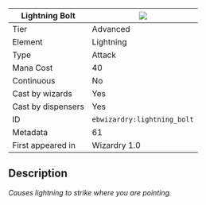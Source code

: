 | Lightning Bolt |![](https://github.com/Electroblob77/Wizardry/blob/1.12.2/src/main/resources/assets/ebwizardry/textures/spells/lightning_bolt.png)|
|---|---|
| Tier | Advanced |
| Element | Lightning |
| Type | Attack |
| Mana Cost | 40 |
| Continuous | No |
| Cast by wizards | Yes |
| Cast by dispensers | Yes |
| ID | `ebwizardry:lightning_bolt` |
| Metadata | 61 |
| First appeared in | Wizardry 1.0 |
## Description
_Causes lightning to strike where you are pointing._